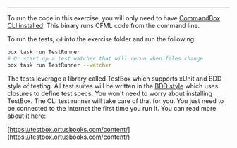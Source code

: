 * * * *

To run the code in this exercise, you will only need to have [CommandBox CLI installed](https://ortus.gitbooks.io/commandbox-documentation/content/setup/installation.html).  This binary runs CFML code from the command line.

To run the tests, `cd` into the exercise folder and run the following:

```bash 
box task run TestRunner
# Or start up a test watcher that will rerun when files change
box task run TestRunner --watcher
```

The tests leverage a library called TestBox which supports xUnit and BDD style of testing.  All test suites will be written in the [BDD style](https://testbox.ortusbooks.com/content/primers/bdd/specs.html) which uses closures to define test specs.  You won't need to worry about installing TestBox.  The CLI test runner will take care of that for you.  You just need to be connected to the internet the first time you run it.  You can read more about it here:

[https://testbox.ortusbooks.com/content/](https://testbox.ortusbooks.com/content/)